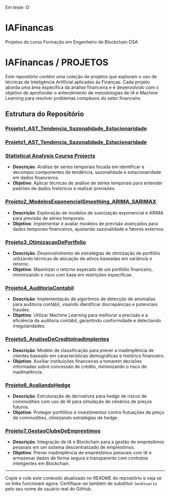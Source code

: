 Em teste :O

# IAFinancas
Projetos do curso Formação em Engenheiro de Blockchain DSA

# IAFinancas / PROJETOS

Este repositório contém uma coleção de projetos que exploram o uso de técnicas de Inteligência Artificial aplicadas às Finanças. Cada projeto aborda uma área específica da análise financeira e é desenvolvido com o objetivo de aprofundar o entendimento de metodologias de IA e Machine Learning para resolver problemas complexos do setor financeiro.

## Estrutura do Repositório

### [Projeto1_AST_Tendencia_Sazonalidade_Estacionaridade](https://github.com/MichelleBouhid/IAFinancas/tree/main/PROJETOS/Projeto1_AST_Tendencia_Sazonalidade_Estacionaridade)
### [Projeto1_AST_Tendencia_Sazonalidade_Estacionaridade](https://github.com/MichelleBouhid/IAFinancas/PROJETOS/Projeto1_AST_Tendencia_Sazonalidade_Estacionaridade.git)
### [Statistical Analysis Course Projects](https://github.com/MichelleBouhid/StatisticalAnalysisCourse.git)
- **Descrição**: Análise de séries temporais focada em identificar e decompor componentes de tendência, sazonalidade e estacionaridade em dados financeiros.
- **Objetivo**: Aplicar técnicas de análise de séries temporais para entender padrões de dados históricos e realizar previsões.

### [Projeto2_ModelosExponencialSmoothing_ARIMA_SARIMAX](https://github.com/SeuUsuario/IAFinancas/PROJETOS/Projeto2_ModelosExponencialSmoothing_ARIMA_SARIMAX.git)

- **Descrição**: Exploração de modelos de suavização exponencial e ARIMA para previsão de séries temporais.
- **Objetivo**: Implementar e avaliar modelos de previsão avançados para dados temporais financeiros, ajustando sazonalidade e fatores externos.

### [Projeto3_OtimizacaoDePortfolio](https://github.com/SeuUsuario/IAFinancas/PROJETOS/Projeto3_OtimizacaoDePortfolio.git)

- **Descrição**: Desenvolvimento de estratégias de otimização de portfólio utilizando técnicas de alocação de ativos baseadas em variância e retorno.
- **Objetivo**: Maximizar o retorno esperado de um portfólio financeiro, minimizando o risco com base em restrições específicas.

### [Projeto4_AuditoriaContabil](https://github.com/SeuUsuario/IAFinancas/PROJETOS/Projeto4_AuditoriaContabil.git)

- **Descrição**: Implementação de algoritmos de detecção de anomalias para auditoria contábil, visando identificar discrepâncias e potenciais fraudes.
- **Objetivo**: Utilizar Machine Learning para melhorar a precisão e a eficiência da auditoria contábil, garantindo conformidade e detectando irregularidades.

### [Projeto5_AnaliseDeCreditoInadimplentes](https://github.com/SeuUsuario/IAFinancas/PROJETOS/Projeto5_AnaliseDeCreditoInadimplentes.git)

- **Descrição**: Modelo de classificação para prever a inadimplência de clientes baseado em características demográficas e histórico financeiro.
- **Objetivo**: Auxiliar instituições financeiras a tomarem decisões informadas sobre concessão de crédito, minimizando o risco de inadimplência.

### [Projeto6_AvaliandoHedge](https://github.com/SeuUsuario/IAFinancas/PROJETOS/Projeto6_AvaliandoHedge.git)

- **Descrição**: Estruturação de derivativos para hedge de riscos de commodities com uso de IA para simulação de cenários de preços futuros.
- **Objetivo**: Proteger portfólios e investimentos contra flutuações de preço de commodities, otimizando estratégias de hedge.

### [Projeto7_GestaoClubeDeEmprestimos](https://github.com/SeuUsuario/IAFinancas/PROJETOS/Projeto7_GestaoClubeDeEmprestimos.git)

- **Descrição**: Integração de IA e Blockchain para a gestão de empréstimos pessoais em um sistema descentralizado de empréstimos.
- **Objetivo**: Prever inadimplência de empréstimos pessoais com IA e armazenar dados de forma segura e transparente com contratos inteligentes em Blockchain.

---

Copie e cole este conteúdo atualizado no README do repositório e veja se os links funcionam agora. Certifique-se também de substituir `SeuUsuario` pelo seu nome de usuário real do GitHub.
